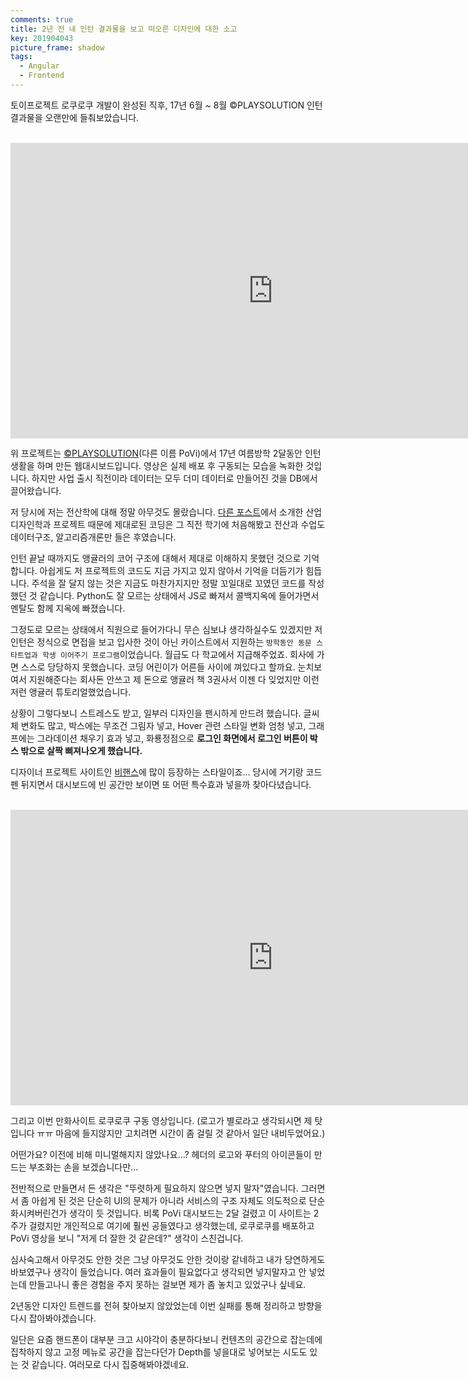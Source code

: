 ```yaml
---
comments: true
title: 2년 전 내 인턴 결과물을 보고 떠오른 디자인에 대한 소고
key: 201904043
picture_frame: shadow
tags:
  - Angular
  - Frontend
---
```


토이프로젝트 로쿠로쿠 개발이 완성된 직후, 17년 6월 ~ 8월 ©PLAYSOLUTION 인턴 결과물을 오랜만에 들춰보았습니다.

<!--more-->

<br>

<iframe width="840" height="472.5"
src="https://www.youtube.com/embed/7NCeCPIjB1M" 
frameborder="0" 
allow="accelerometer; autoplay; encrypted-media; gyroscope; picture-in-picture" 
allowfullscreen></iframe>

<br>

위 프로젝트는 [©PLAYSOLUTION](http://povi.co.kr)(다른 이름 PoVi)에서 17년 여름방학 2달동안 인턴생활을 하며 만든 웹대시보드입니다.
영상은 실제 배포 후 구동되는 모습을 녹화한 것입니다. 하지만 사업 출시 직전이라 데이터는 모두 더미 데이터로 만들어진 것을 DB에서 끌어왔습니다. 

저 당시에 저는 전산학에 대해 정말 아무것도 몰랐습니다. [다른 포스트](https://rokrokss.com/post/2019/04/04/16%EB%85%84-%EC%9D%B8%ED%84%B0%EB%9E%99%EC%85%98-%EB%94%94%EC%9E%90%EC%9D%B8.html)에서 소개한
산업디자인학과 프로젝트 때문에 제대로된 코딩은 그 직전 학기에 처음해봤고 전산과 수업도 데이터구조, 알고리즘개론만 들은 후였습니다.

인턴 끝날 때까지도 앵귤러의 코어 구조에 대해서 제대로 이해하지 못했던 것으로 기억합니다. 아쉽게도 저 프로젝트의 코드도 지금 가지고 있지 않아서 기억을 더듬기가 힘듭니다.
주석을 잘 달지 않는 것은 지금도 마찬가지지만 정말 꼬일대로 꼬였던 코드를 작성했던 것 같습니다. Python도 잘 모르는 상태에서 JS로 빠져서 콜백지옥에 들어가면서 멘탈도 함께 지옥에 빠졌습니다.

그정도로 모르는 상태에서 직원으로 들어가다니 무슨 심보냐 생각하실수도 있겠지만 저 인턴은 정식으로 면접을 보고 입사한 것이 아닌 카이스트에서 지원하는 `방학동안 동문 스타트업과 학생 이어주기 프로그램`이었습니다.
월급도 다 학교에서 지급해주었죠. 회사에 가면 스스로 당당하지 못했습니다. 코딩 어린이가 어른들 사이에 껴있다고 할까요. 눈치보여서 지원해준다는 회사돈 안쓰고 제 돈으로 앵귤러 책 3권사서 이젠 다 잊었지만 이런저런 앵귤러 튜토리얼했었습니다.


상황이 그렇다보니 스트레스도 받고, 일부러 디자인을 팬시하게 만드려 했습니다. 글씨체 변화도 많고, 박스에는 무조건 그림자 넣고, Hover 관련 스타일 변화 엄청 넣고, 그래프에는 그라데이션 채우기 효과 넣고,
화룡정점으로 **로그인 화면에서 로그인 버튼이 박스 밖으로 살짝 삐져나오게 했습니다.**

디자이너 프로젝트 사이트인 [비핸스](https://www.behance.net)에 많이 등장하는 스타일이죠... 당시에 거기랑 코드펜 뒤지면서 대시보드에 빈 공간만 보이면
또 어떤 특수효과 넣을까 찾아다녔습니다.

<br>

<iframe width="840" height="472.5"
src="https://www.youtube.com/embed/3pL8ZJDG-mY" 
frameborder="0" 
allow="accelerometer; autoplay; encrypted-media; gyroscope; picture-in-picture" 
allowfullscreen></iframe>

<br>

그리고 이번 만화사이트 로쿠로쿠 구동 영상입니다. (로고가 별로라고 생각되시면 제 탓입니다 ㅠㅠ 마음에 들지않지만 고치려면 시간이 좀 걸릴 것 같아서 일단 내비두었어요.)

어떤가요? 이전에 비해 미니멀해지지 않았나요...? 헤더의 로고와 푸터의 아이콘들이 만드는 부조화는 손을 보겠습니다만...

전반적으로 만들면서 든 생각은 "뚜렷하게 필요하지 않으면 넣지 말자"였습니다. 그러면서 좀 아쉽게 된 것은 단순히 UI의 문제가 아니라
서비스의 구조 자체도 의도적으로 단순화시켜버린건가 생각이 듯 것입니다. 비록 PoVi 대시보드는 2달 걸렸고 이 사이트는 2주가 걸렸지만 개인적으로 여기에 훨씬 공들였다고 생각했는데,
로쿠로쿠를 배포하고 PoVi 영상을 보니 "저게 더 잘한 것 같은데?" 생각이 스친겁니다.

심사숙고해서 아무것도 안한 것은 그냥 아무것도 안한 것이랑 같네하고 내가 당연하게도 바보였구나 생각이 들었습니다.
여러 효과들이 필요없다고 생각되면 넣지말자고 안 넣었는데 만들고나니 좋은 경험을 주지 못하는 걸보면 제가 좀 놓치고 있었구나 싶네요.

2년동안 디자인 트렌드를 전혀 찾아보지 않았었는데 이번 실패를 통해 정리하고 방향을 다시 잡아봐야겠습니다.

일단은 요즘 핸드폰이 대부분 크고 시야각이 충분하다보니 컨텐츠의 공간으로 잡는데에 집착하지 않고 고정 메뉴로 공간을 잡는다던가
Depth를 넣을대로 넣어보는 시도도 있는 것 같습니다. 여러모로 다시 집중해봐야겠네요.
